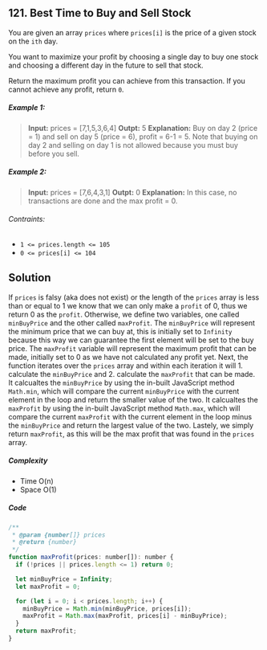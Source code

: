 ## 121. Best Time to Buy and Sell Stock

You are given an array `prices` where `prices[i]` is the price of a given stock on the `ith` day.

You want to maximize your profit by choosing a single day to buy one stock and choosing a different day in the future to sell that stock.

Return the maximum profit you can achieve from this transaction. If you cannot achieve any profit, return `0`.

##### Example 1:

> **Input:** prices = [7,1,5,3,6,4]
> **Outpt:** 5
> **Explanation:** Buy on day 2 (price = 1) and sell on day 5 (price = 6), profit = 6-1 = 5.
Note that buying on day 2 and selling on day 1 is not allowed because you must buy before you sell.

##### Example 2:

> **Input:** prices = [7,6,4,3,1]
> **Outpt:** 0
> **Explanation:** In this case, no transactions are done and the max profit = 0.

###### Contraints:

- `1 <= prices.length <= 105`
- `0 <= prices[i] <= 104`

## Solution

If `prices` is falsy (aka does not exist) or the length of the `prices` array is less than or equal to 1 we know that we can only make a `profit` of 0, thus we return 0 as the `profit`. Otherwise, we define two variables, one called `minBuyPrice` and the other called `maxProfit`. The `minBuyPrice` will represent the minimum price that we can buy at, this is initially set to `Infinity` because this way we can guarantee the first element will be set to the buy price. The `maxProfit` variable will represent the maximum profit that can be made, initially set to 0 as we have not calculated any profit yet. Next, the function iterates over the `prices` array and within each iteration it will 1. calculate the `minBuyPrice` and 2. calculate the `maxProfit` that can be made. It calcualtes the `minBuyPrice` by using the in-built JavaScript method `Math.min`, which will compare the current `minBuyPrice` with the current element in the loop and return the smaller value of the two. It calcualtes the `maxProfit` by using the in-built JavaScript method `Math.max`, which will compare the current `maxProfit` with the current element in the loop minus the `minBuyPrice` and return the largest value of the two. Lastely, we simply return `maxProfit`, as this will be the max profit that was found in the `prices` array.

##### Complexity

- Time O(n)
- Space O(1)

##### Code

```javascript
/**
 * @param {number[]} prices
 * @return {number}
 */
function maxProfit(prices: number[]): number {
  if (!prices || prices.length <= 1) return 0;

  let minBuyPrice = Infinity;
  let maxProfit = 0;

  for (let i = 0; i < prices.length; i++) {
    minBuyPrice = Math.min(minBuyPrice, prices[i]);
    maxProfit = Math.max(maxProfit, prices[i] - minBuyPrice);
  }
  return maxProfit;
}
```

